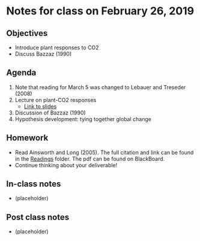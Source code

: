 # Notes for class on February 26, 2019

## Objectives
- Introduce plant responses to CO2
- Discuss Bazzaz (1990)

## Agenda
1. Note that reading for March 5 was changed to Lebauer and Treseder (2008)
2. Lecture on plant-CO2 responses
	 - [Link to slides](../Lecture_Slides/02.26.19_CO2.pdf)
3. Discussion of Bazzaz (1990)
4. Hypothesis development: tying together global change

## Homework
- Read Ainsworth and Long (2005). The full citation and link can be found in the 
[Readings](../Readings) folder. The pdf can be found on BlackBoard.
- Continue thinking about your deliverable!

## In-class notes
- (placeholder)

## Post class notes
- (placeholder)